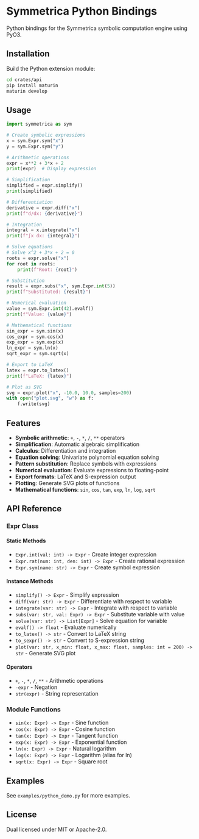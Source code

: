 # Symmetrica Python Bindings

Python bindings for the Symmetrica symbolic computation engine using PyO3.

## Installation

Build the Python extension module:

```bash
cd crates/api
pip install maturin
maturin develop
```

## Usage

```python
import symmetrica as sym

# Create symbolic expressions
x = sym.Expr.sym("x")
y = sym.Expr.sym("y")

# Arithmetic operations
expr = x**2 + 3*x + 2
print(expr)  # Display expression

# Simplification
simplified = expr.simplify()
print(simplified)

# Differentiation
derivative = expr.diff("x")
print(f"d/dx: {derivative}")

# Integration
integral = x.integrate("x")
print(f"∫x dx: {integral}")

# Solve equations
# Solve x^2 + 3*x + 2 = 0
roots = expr.solve("x")
for root in roots:
    print(f"Root: {root}")

# Substitution
result = expr.subs("x", sym.Expr.int(5))
print(f"Substituted: {result}")

# Numerical evaluation
value = sym.Expr.int(42).evalf()
print(f"Value: {value}")

# Mathematical functions
sin_expr = sym.sin(x)
cos_expr = sym.cos(x)
exp_expr = sym.exp(x)
ln_expr = sym.ln(x)
sqrt_expr = sym.sqrt(x)

# Export to LaTeX
latex = expr.to_latex()
print(f"LaTeX: {latex}")

# Plot as SVG
svg = expr.plot("x", -10.0, 10.0, samples=200)
with open("plot.svg", "w") as f:
    f.write(svg)
```

## Features

- **Symbolic arithmetic**: `+`, `-`, `*`, `/`, `**` operators
- **Simplification**: Automatic algebraic simplification
- **Calculus**: Differentiation and integration
- **Equation solving**: Univariate polynomial equation solving
- **Pattern substitution**: Replace symbols with expressions
- **Numerical evaluation**: Evaluate expressions to floating-point
- **Export formats**: LaTeX and S-expression output
- **Plotting**: Generate SVG plots of functions
- **Mathematical functions**: `sin`, `cos`, `tan`, `exp`, `ln`, `log`, `sqrt`

## API Reference

### Expr Class

#### Static Methods

- `Expr.int(val: int) -> Expr` - Create integer expression
- `Expr.rat(num: int, den: int) -> Expr` - Create rational expression
- `Expr.sym(name: str) -> Expr` - Create symbol expression

#### Instance Methods

- `simplify() -> Expr` - Simplify expression
- `diff(var: str) -> Expr` - Differentiate with respect to variable
- `integrate(var: str) -> Expr` - Integrate with respect to variable
- `subs(var: str, val: Expr) -> Expr` - Substitute variable with value
- `solve(var: str) -> List[Expr]` - Solve equation for variable
- `evalf() -> float` - Evaluate numerically
- `to_latex() -> str` - Convert to LaTeX string
- `to_sexpr() -> str` - Convert to S-expression string
- `plot(var: str, x_min: float, x_max: float, samples: int = 200) -> str` - Generate SVG plot

#### Operators

- `+`, `-`, `*`, `/`, `**` - Arithmetic operations
- `-expr` - Negation
- `str(expr)` - String representation

### Module Functions

- `sin(x: Expr) -> Expr` - Sine function
- `cos(x: Expr) -> Expr` - Cosine function
- `tan(x: Expr) -> Expr` - Tangent function
- `exp(x: Expr) -> Expr` - Exponential function
- `ln(x: Expr) -> Expr` - Natural logarithm
- `log(x: Expr) -> Expr` - Logarithm (alias for ln)
- `sqrt(x: Expr) -> Expr` - Square root

## Examples

See `examples/python_demo.py` for more examples.

## License

Dual licensed under MIT or Apache-2.0.
